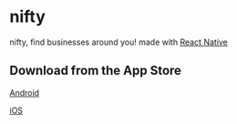 # nifty
nifty, find businesses around you! made with [React Native](https://github.com/facebook/react-native)

## Download from the App Store
[Android](https://play.google.com/store/apps/details?id=com.nifty)

[iOS](https://itunes.apple.com/us/app/nifty/id1227705979?ls=1&mt=8)

